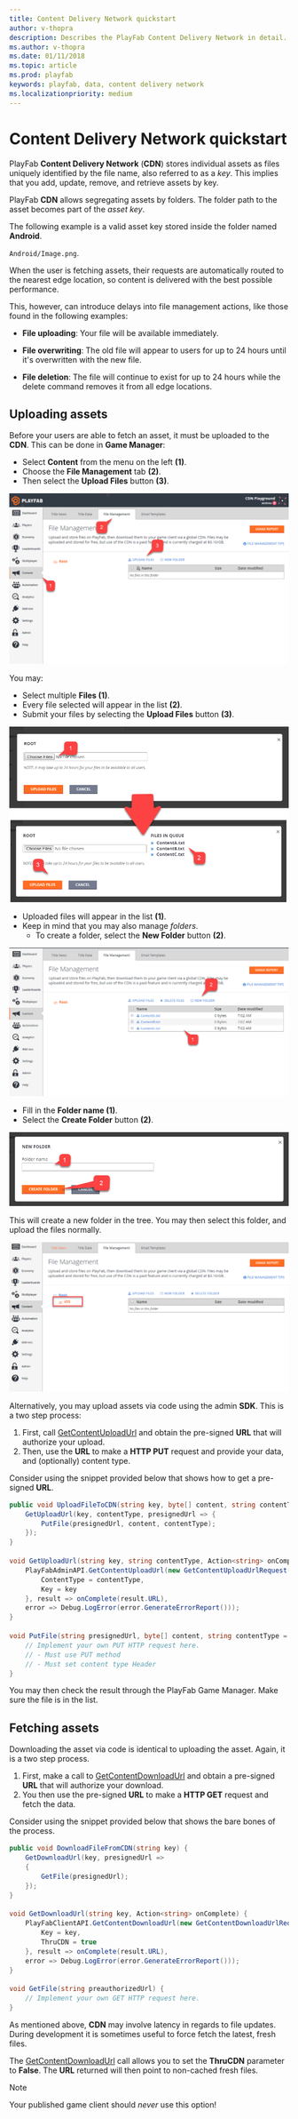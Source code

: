 ```yaml
---
title: Content Delivery Network quickstart
author: v-thopra
description: Describes the PlayFab Content Delivery Network in detail.
ms.author: v-thopra
ms.date: 01/11/2018
ms.topic: article
ms.prod: playfab
keywords: playfab, data, content delivery network
ms.localizationpriority: medium
---
```


# Content Delivery Network quickstart

PlayFab **Content Delivery Network** (**CDN**) stores individual assets as files uniquely identified by the file name, also referred to as a *key*. This implies that you add, update, remove, and retrieve assets by key.

PlayFab **CDN** allows segregating assets by folders. The folder path to the asset becomes part of the *asset key*.

The following example is a valid asset key stored inside the folder named **Android**.

 `Android/Image.png`.

When the user is fetching assets, their requests are automatically routed to the nearest edge location, so content is delivered with the best possible performance.

This, however, can introduce delays into file management actions, like those found in the following examples:

- **File uploading**: Your file will be available immediately.

- **File overwriting**: The old file will appear to users for up to 24 hours until it's overwritten with the new file.

- **File deletion**: The file will continue to exist for up to 24 hours while the delete command removes it from all edge locations.

## Uploading assets

Before your users are able to fetch an asset, it must be uploaded to the **CDN**. This can be done in **Game Manager**:

- Select **Content** from the menu on the left **(1)**.
- Choose the **File Management** tab **(2)**.
- Then select the **Upload Files** button **(3)**.

![Game Manager - Content - File Management - Upload Files](../../data/content-delivery-network/media/tutorials/game-manager-content-file-management-upload-files.png)  

You may:

- Select multiple **Files (1)**.
- Every file selected will appear in the list **(2)**.
- Submit your files by selecting the **Upload Files** button **(3)**.

![Game Manager - Choose and Upload Files](../../data/content-delivery-network/media/tutorials/game-manager-choose-and-upload-files.png)  

- Uploaded files will appear in the list **(1)**.
- Keep in mind that you may also manage *folders*.
  - To create a folder, select the **New Folder** button **(2)**.

![Game Manager - Content - File Management - File List and New Folder](../../data/content-delivery-network/media/tutorials/game-manager-content-file-management-file-list-new-folder.png)  

- Fill in the **Folder name (1)**.
- Select the **Create Folder** button **(2)**.

![Game Manager - Create New Folder](../../data/content-delivery-network/media/tutorials/game-manager-create-new-folder.png)  

This will create a new folder in the tree. You may then select this folder, and upload the files normally.

![Game Manager - Content - File Management - Select Folder](../../data/content-delivery-network/media/tutorials/game-manager-content-file-management-select-folder.png)  

Alternatively, you may upload assets via code using the admin **SDK**. This is a two step process:

1. First, call [GetContentUploadUrl](xref:titleid.playfabapi.com.admin.content.getcontentuploadurl) and obtain the pre-signed **URL** that will authorize your upload.
2. Then, use the **URL** to make a **HTTP PUT** request and provide your data, and (optionally) content type.

Consider using the snippet provided below that shows how to get a pre-signed **URL**.

```csharp
public void UploadFileToCDN(string key, byte[] content, string contentType = "binary/octet-stream") {
    GetUploadUrl(key, contentType, presignedUrl => {
        PutFile(presignedUrl, content, contentType);
    });
}

void GetUploadUrl(string key, string contentType, Action<string> onComplete) {
    PlayFabAdminAPI.GetContentUploadUrl(new GetContentUploadUrlRequest() {
        ContentType = contentType,
        Key = key
    }, result => onComplete(result.URL),
    error => Debug.LogError(error.GenerateErrorReport()));
}

void PutFile(string presignedUrl, byte[] content, string contentType = "binary/octet-stream") {
    // Implement your own PUT HTTP request here.
    // - Must use PUT method
    // - Must set content type Header
}
```

You may then check the result through the PlayFab Game Manager. Make sure the file is in the list.

## Fetching assets

Downloading the asset via code is identical to uploading the asset. Again, it is a two step process.

1. First, make a call to [GetContentDownloadUrl](xref:titleid.playfabapi.com.client.content.getcontentdownloadurl) and obtain a pre-signed **URL** that will authorize your download.
2. You then use the  pre-signed **URL** to make a **HTTP GET** request and fetch the data.

Consider using the snippet provided below that shows the bare bones of the process.

```csharp
public void DownloadFileFromCDN(string key) {
    GetDownloadUrl(key, presignedUrl =>
    {
        GetFile(presignedUrl);
    });
}

void GetDownloadUrl(string key, Action<string> onComplete) {
    PlayFabClientAPI.GetContentDownloadUrl(new GetContentDownloadUrlRequest() {
        Key = key,
        ThruCDN = true
    }, result => onComplete(result.URL),
    error => Debug.LogError(error.GenerateErrorReport()));
}

void GetFile(string preauthorizedUrl) {
    // Implement your own GET HTTP request here.
}
```

As mentioned above, **CDN** may involve latency in regards to file updates. During development it is sometimes useful to force fetch the latest, fresh files.

The  [GetContentDownloadUrl](xref:titleid.playfabapi.com.client.content.getcontentdownloadurl) call allows you to set the **ThruCDN** parameter to **False**. The **URL** returned will then point to non-cached fresh files.

> [!NOTE]
> Your published game client should *never* use this option!
